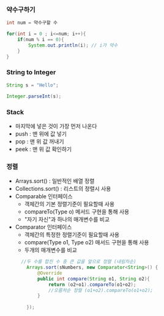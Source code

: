 
### 약수구하기
``` java
int num = 약수구할 수

for(int i = 0 ; i<=num; i++){
    if(num % i == 0){
        System.out.println(i); // i가 약수
    }
}
```

###
### String to Integer
``` java
String s = "Hello";

Integer.parseInt(s);
```

###
### Stack
- 마지막에 넣은 것이 가장 먼저 나온다 
- push : 맨 위에 값 넣기
- pop : 맨 위 값 꺼내기
- peek : 맨 위 값 확인하기

###
### 정렬 
- Arrays.sort() : 일반적인 배열 정렬
- Collections.sort() : 리스트의 정렬시 사용
- Comparable 인터페이스 
    - 객체간의 기본 정렬기준이 필요할때 사용
    - compareTo(Type o) 메서드 구현을 통해 사용
    - "자기 자신"과 하나의 매개변수를 비교
- Comparator 인터페이스
    - 객체간의 특정한 정렬기준이 필요할때 사용
    - compare(Type o1, Type o2) 매서드 구현을 통해 사용
    - 두개의 매개변수를 비교
    ```java
      //두 수를 합친 수 중 큰 값을 앞으로 정렬 (내림차순)
        Arrays.sort(sNumbers, new Comparator<String>() {
            @Override
            public int compare(String o1, String o2){
                return (o2+o1).compareTo(o1+o2);
                //오름차순 정렬 (o1+o2).compareTo(o1+o2);
            }
            
        });
    ```
